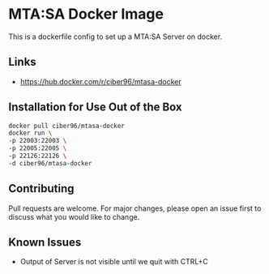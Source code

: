 # MTA:SA Docker Image

This is a dockerfile config to set up a MTA:SA Server on docker.

## Links
- https://hub.docker.com/r/ciber96/mtasa-docker

## Installation for Use Out of the Box
```bash
docker pull ciber96/mtasa-docker
docker run \
-p 22003:22003 \
-p 22005:22005 \
-p 22126:22126 \
-d ciber96/mtasa-docker
```
## Contributing
Pull requests are welcome. For major changes, please open an issue first to discuss what you would like to change.

## Known Issues
- Output of Server is not visible until we quit with CTRL+C
